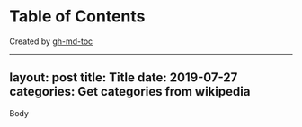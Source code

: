
Table of Contents
=================



Created by [gh-md-toc](https://github.com/ekalinin/github-markdown-toc)



---
layout: post
title: Title
date:   2019-07-27
categories: Get categories from wikipedia
---

Body